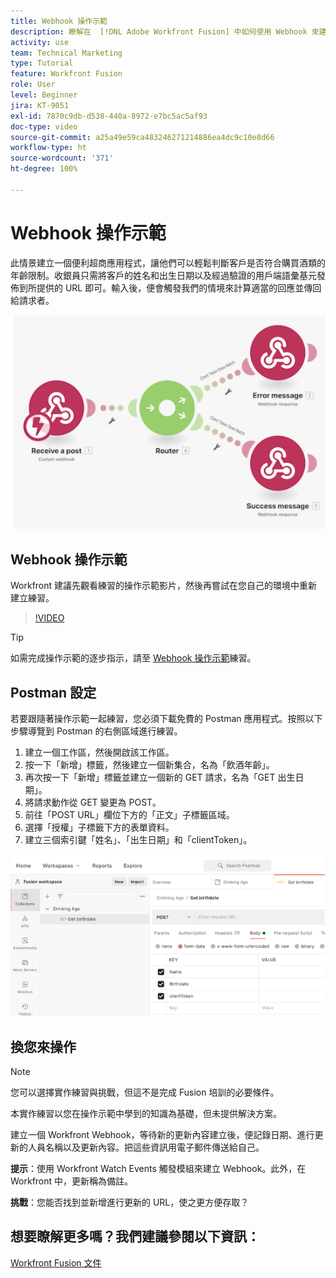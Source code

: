 ```yaml
---
title: Webhook 操作示範
description: 瞭解在  [!DNL Adobe Workfront Fusion] 中如何使用 Webhook 來建立一個應用程式，判斷客戶是否符合購買酒類的年齡限制。
activity: use
team: Technical Marketing
type: Tutorial
feature: Workfront Fusion
role: User
level: Beginner
jira: KT-9051
exl-id: 7870c9db-d538-440a-8972-e7bc5ac5af93
doc-type: video
source-git-commit: a25a49e59ca483246271214886ea4dc9c10e8d66
workflow-type: ht
source-wordcount: '371'
ht-degree: 100%

---
```


# Webhook 操作示範

此情景建立一個便利超商應用程式，讓他們可以輕鬆判斷客戶是否符合購買酒類的年齡限制。收銀員只需將客戶的姓名和出生日期以及經過驗證的用戶端語彙基元發佈到所提供的 URL 即可。輸入後，便會觸發我們的情境來計算適當的回應並傳回給請求者。

![影像顯示使用切換模組](assets/beyond-basic-modules-5.png)

## Webhook 操作示範

Workfront 建議先觀看練習的操作示範影片，然後再嘗試在您自己的環境中重新建立練習。

>[!VIDEO](https://video.tv.adobe.com/v/335292/?quality=12&learn=on)

>[!TIP]
>
>如需完成操作示範的逐步指示，請至 [Webhook 操作示範](https://experienceleague.adobe.com/docs/workfront-learn/tutorials-workfront/fusion/exercises/webhooks.html?lang=zh-Hant)練習。

## Postman 設定

若要跟隨著操作示範一起練習，您必須下載免費的 Postman 應用程式。按照以下步驟導覽到 Postman 的右側區域進行練習。

1. 建立一個工作區，然後開啟該工作區。
1. 按一下「新增」標籤，然後建立一個新集合，名為「飲酒年齡」。
1. 再次按一下「新增」標籤並建立一個新的 GET 請求，名為「GET 出生日期」。
1. 將請求動作從 GET 變更為 POST。
1. 前往「POST URL」欄位下方的「正文」子標籤區域。
1. 選擇「授權」子標籤下方的表單資料。
1. 建立三個索引鍵「姓名」、「出生日期」和「clientToken」。

![影像顯示使用切換模組](assets/beyond-basic-modules-6.png)

## 換您來操作

>[!NOTE]
>
>您可以選擇實作練習與挑戰，但這不是完成 Fusion 培訓的必要條件。

本實作練習以您在操作示範中學到的知識為基礎，但未提供解決方案。

建立一個 Workfront Webhook，等待新的更新內容建立後，便記錄日期、進行更新的人員名稱以及更新內容。把這些資訊用電子郵件傳送給自己。

**提示**：使用 Workfront Watch Events 觸發模組來建立 Webhook。此外，在 Workfront 中，更新稱為備註。

**挑戰**：您能否找到並新增進行更新的 URL，使之更方便存取？


## 想要瞭解更多嗎？我們建議參閱以下資訊：

[Workfront Fusion 文件](https://experienceleague.adobe.com/docs/workfront/using/adobe-workfront-fusion/workfront-fusion-2.html?lang=zh-Hant)
